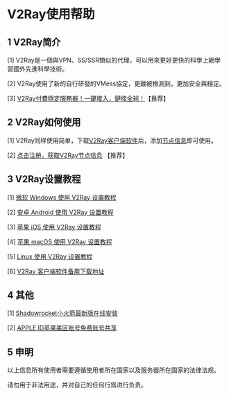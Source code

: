  <h1 id="v2ray使用帮助">V2Ray使用帮助</h1>

<h2 id="1-v2ray简介">1 V2Ray简介</h2>

<p>[1] V2Ray是一個與VPN、SS/SSR類似的代理，可以用來更好更快的科學上網學習國外先進科學技術。</p>

<p>[2] V2Ray使用了新的自行研發的VMess協定，更難被檢測到，更加安全與穩定。</p>

<p>[3] <a href="https://v2sx.github.io/">V2Ray付費穩定服務器！一鍵接入，鏈接全球！</a>【推荐】</p>

<h2 id="2-v2ray如何使用">2 V2Ray如何使用</h2>

<p>[1] V2Ray同样使用简单，下载<a href="https://v2sx.github.io/V2Ray/">V2Ray客户端软件</a>后，添加<a href="https://v2sx.github.io/">节点信息</a>即可使用。</p>

<p>[2] <a href="https://v2sx.github.io/">点击注册，获取V2Ray节点信息</a> 【推荐】</p>

<h2 id="3-v2ray设置教程">3 V2Ray设置教程</h2>

<p>[1] <a href="https://v2sx.github.io/Help/Windows.html">微软 Windows 使用 V2Ray 设置教程</a></p>

<p>[2] <a href="https://v2sx.github.io/Help/Android.html">安卓 Android 使用 V2Ray 设置教程</a></p>

<p>[3] <a href="https://v2sx.github.io/Help/iOS.html">苹果 iOS 使用 V2Ray 设置教程</a></p>

<p>[4] <a href="https://v2sx.github.io/Help/macOS.html">苹果 macOS 使用 V2Ray 设置教程</a></p>

<p>[5] <a href="https://v2sx.github.io/Help/Linux.html">Linux 使用 V2Ray 设置教程</a></p>

<p>[6] <a href="https://v2sx.github.io/V2Ray/">V2Ray 客户端软件备用下载地址</a></p>

<h2 id="4-其他">4 其他</h2>

<p>[1] <a href="https://v2sx.github.io/ios/">Shadowrocket小火箭最新版在线安装</a></p>

<p>[2] <a href="https://v2sx.github.io/Help/AppleID.html">APPLE ID苹果美区账号免费账号共享</a></p>

<h2 id="5-申明">5 申明</h2>

<p>以上信息所有使用者需要遵循使用者所在国家以及服务器所在国家的法律法规。</p>

<p>请勿用于非法用途，并对自己的任何行爲进行负责。</p>
